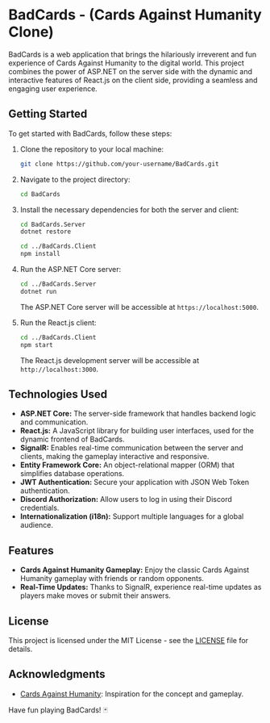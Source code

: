 # BadCards - (Cards Against Humanity Clone)

BadCards is a web application that brings the hilariously irreverent and fun experience of Cards Against Humanity to the digital world. This project combines the power of ASP.NET on the server side with the dynamic and interactive features of React.js on the client side, providing a seamless and engaging user experience.

## Getting Started

To get started with BadCards, follow these steps:

1. Clone the repository to your local machine:

    ```bash
    git clone https://github.com/your-username/BadCards.git
    ```

2. Navigate to the project directory:

    ```bash
    cd BadCards
    ```

3. Install the necessary dependencies for both the server and client:

    ```bash
    cd BadCards.Server
    dotnet restore

    cd ../BadCards.Client
    npm install
    ```

4. Run the ASP.NET Core server:

    ```bash
    cd ../BadCards.Server
    dotnet run
    ```

    The ASP.NET Core server will be accessible at `https://localhost:5000`.

5. Run the React.js client:

    ```bash
    cd ../BadCards.Client
    npm start
    ```

    The React.js development server will be accessible at `http://localhost:3000`.

## Technologies Used

- **ASP.NET Core:** The server-side framework that handles backend logic and communication.
- **React.js:** A JavaScript library for building user interfaces, used for the dynamic frontend of BadCards.
- **SignalR:** Enables real-time communication between the server and clients, making the gameplay interactive and responsive.
- **Entity Framework Core:** An object-relational mapper (ORM) that simplifies database operations.
- **JWT Authentication:** Secure your application with JSON Web Token authentication.
- **Discord Authorization:** Allow users to log in using their Discord credentials.
- **Internationalization (i18n):** Support multiple languages for a global audience.

## Features

- **Cards Against Humanity Gameplay:** Enjoy the classic Cards Against Humanity gameplay with friends or random opponents.
- **Real-Time Updates:** Thanks to SignalR, experience real-time updates as players make moves or submit their answers.

## License

This project is licensed under the MIT License - see the [LICENSE](LICENSE) file for details.

## Acknowledgments

- [Cards Against Humanity](https://www.cardsagainsthumanity.com/): Inspiration for the concept and gameplay.

Have fun playing BadCards! 🃏
